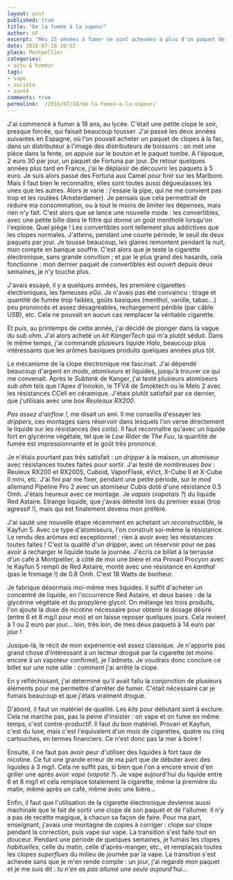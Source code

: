```yaml
---
layout: post
published: true
title: "De la fumée à la vapeur"
author: GF
excerpt: "Mes 15 années à fumer se sont achevées à plus d'un paquet de blondes par jour, près de 100 euro par semaine. Aujourd'hui, je me fume plus, je vape. Je ne pensais pas que cela fut possible, et pourtant... du jour au lendemain, j'ai cessé d'éprouver le besoin de sortir une sucette à cancer de son paquet."
date: 2016-07-18 10:52
place: Montpellier
categories:
- actu & humeur
tags:
- vape
- société
- santé
comments: true
permalink:  /2016/07/18/de-la-fumee-a-la-vapeur/
---
```


J'ai commencé à fumer à 18 ans, au lycée. C'était une petite clope le soir, presque forcée, qui faisait beaucoup tousser. J'ai passé les deux années suivantes en Espagne, où l'on pouvait acheter un paquet de clopes à la fac, dans un distributeur à l'image des distributeurs de boissons : on met une pièce dans la fente, on appuie sur le bouton et le paquet tombe. A l'époque, 2 euro 30 par jour, un paquet de Fortuna par jour. De retour quelques années plus tard en France, j'ai le déplaisir de découvrir les paquets à 5 euro. Je suis alors passé des Fortuna aux Camel pour finir sur les Marlboro. Mais il faut bien le reconnaître, elles sont toutes aussi dégueulasses les unes que les autres. Alors je varie : j'essaie la pipe, qui ne me convient pas trop et les roulées (Amsterdamer). Je pensais que cela permettrait de réduire ma consommation, ou à tout le moins de limiter les dépenses, mais rien n'y fait. C'est alors que se lance une nouvelle mode : les convertibles, avec une petite bille dans le filtre qui donne un goût mentholé lorsqu'on l'explose. Quel piège ! Les convertibles sont tellement plus addictives que les clopes normales. J'atteins, pendant une courte période, le seuil de deux paquets par jour. Je tousse beaucoup, les glaires remontent pendant la nuit, mon compte en banque souffre. C'est alors que je teste la cigarette électronique, sans grande convition ; et par le plus grand des hasards, cela fonctionne : mon dernier paquet de convertibles est ouvert depuis deux semaines, je n'y touche plus.

J'avais essayé, il y a quelques années, les première cigarettes électroniques, les fameuses _eGo_. Je n'avais pas été convaincu : tirage et quantité de fumée trop faibles, goûts basiques (menthol, vanille, tabac...) peu prononcés et assez désagréables, rechargement pénible (par câble USB), etc. Cela ne pouvait en aucun cas remplacer la véritable cigarette.

Et puis, au printemps de cette année, j'ai décidé de plonger dans la vague du _sub ohm_. J'ai alors acheté un _kit_ _KangerTech_ qui m'a plutôt séduit. Dans le même temps, j'ai commandé plusieurs liquide _Halo_, beaucoup plus intéressants que les arômes basiques produits quelques années plus tôt.

Le mécanisme de la clope électronique me fascinait. J'ai dépendé beaucoup d'argent en _mods_, _atomiseurs_ et liquides, jusqu'à trouver ce qui me convenait. Après le _Subtank_ de Kanger, j'ai testé plusieurs atomiseurs _sub ohm_ tels que l'Apex d'Innokin, le TFV4 de Smoktech ou le Melo 2 avec les résistances CCell en céramique. J'étais plutôt satisfait par ce dernier, que j'utilisais avec une box _Reuleaux RX200_.

_Pas assez d'airflow !_, me disait un ami. Il me conseilla d'essayer les _drippers_, ces montages sans réservoir dans lesquels l'on verse directement le liquide sur les résistances (les _coils_). Il faut reconnaître qu'avec un liquide fort en glycérine végétale, tel que le _Low Rider_ de _The Fuu_, la quantité de fumée est impressionnante et le goût très prononcé.

Je n'étais pourtant pas très satisfait : un _dripper_ à la maison, un atomiseur avec résistances toutes faites pour sortir. J'ai testé de nombreuses _box_ : Reuleux RX200 et RX200S, Cuboid, VaporFlask, eVict, X-Cube II et X-Cube II mini, etc. J'ai fini par me fixer, pendant une petite période, sur le _mod_ allemand Pipeline Pro 2 avec un atomiseur Cubis doté d'une résistance 0.5 Omh. J'étais heureux avec ce montage. Je _vapais_ (_vapotais ?_) du liquide Red Astaire. Etrange liquide, que j'avais détesté lors du premier essai (trop agressif !), mais qui est finalement devenu mon préféré.

J'ai sauté une nouvelle étape récemment en achetant un _reconstructible_, le Kayfun 5. Avec ce type d'atomiseurs, l'on construit soi-même la résistance. Le rendu des arômes est exceptionnel : rien à avoir avec les résistances toutes faites ! C'est la qualité d'un dripper, avec un réservoir pour ne pas avoir à recharger le liquide toute la journée. J'écris ce billet à la terrasse d'un café à Montpellier, à côté de moi une bière et ma Provari Procyon avec le Kayfun 5 rempli de Red Astaire, monté avec une résistance en _kanthal_ (pas le fromage !) de 0.8 Omh. C'est 18 Watts de bonheur.

Je fabrique désormais moi-même mes liquides. Il suffit d'acheter un concentré de liquide, en l'occurrence Red Astaire, et deux bases : de la glycérine végétale et du propylène glycol. On mélange les trois produits, l'on ajoute la dose de nicotine nécessaire pour obtenir le dosage désiré (entre 6 et 8 mg/l pour moi) et on laisse reposer quelques jours. Cela revient à 1 ou 2 euro par jour... loin, très loin, de mes deux paquets à 14 euro par jour !

Jusque-là, le récit de mon expérience est assez classique. Je n'apporte pas grand chose d'intéressant à un lecteur drogué par la cigarette (et moins encore à un vapoteur confirmé), je l'admets. Je voudrais donc conclure ce billet sur une note utile : _comment_ j'ai arrêté la clope.

En y réfléchissant, j'ai déterminé qu'il avait fallu la conjonction de plusieurs éléments pour me permettre d'arrêter de fumer. C'était nécessaire car je fumais beaucoup et que j'étais vraiment drogué.

D'abord, il faut un matériel de qualité. Les _kits_ pour débutant sont à exclure. Cela ne marche pas, pas la peine d'insister : on vape et on fume en même temps, c'est contre-productif. Il faut du bon matériel. Provari et Kayfun, c'est du luxe, mais c'est l'équivalent d'un mois de cigarettes, quatre ou cinq cartouches, en termes financiers. Ce n'est donc pas la mer à boire !

Ensuite, il ne faut pas avoir peur d'utiliser des liquides à fort taux de nicotine. Ce fut une grande erreur de ma part que de débuter avec des liquides à 3 mg/l. Cela ne suffit pas, si bien que l'on a encore envie d'en griller une après avoir _vapé_ (_vapoté ?_). Je vape aujourd'hui du liquide entre 6 et 8 mg/l et cela remplace totalement la cigarette, même la première du matin, même après un café, même avec une bière...

Enfin, il faut que l'utilisation de la cigarette électronique devienne aussi machinale que le fait de sortir une clope de son paquet et de l'allumer. Il n'y a pas de recette magique, à chacun sa façon de faire. Pour ma part, enseignant, j'avais une montagne de copies à corriger : clope sur clope pendant la correction, puis vape sur vape. La transition s'est faite tout en douceur. Pendant une période de quelques semaines, je fumais les clopes _habituelles_, celle du matin, celle d'après-manger, etc., et remplaçais toutes les clopes _superflues_ du milieu de journée par la vape. La transition s'est achevée sans que je m'en rende compte : un jour, j'ai regardé mon paquet et je me suis dit : _tu n'en as pas allumé une seule aujourd'hui_...

